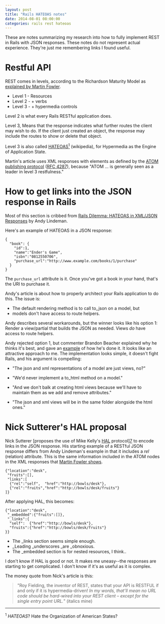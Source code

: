 ```yaml
---
layout: post
title: "Rails HATEOAS notes"
date: 2014-08-01 08:00:00
categories: rails rest hateoas
---
```


These are notes summarizing my research into how to fully implement
REST in Rails with JSON responses.  These notes do not represent
actual experience.  They're just me remembering links I found useful.

# Restful API

REST comes in levels, according to the Richardson Maturity Model as
[explained by Martin Fowler][1].

* Level 1 - Resources
* Level 2 - + verbs
* Level 3 - + hypermedia controls

Level 2 is what every Rails RESTful application does.

Level 3, Means that the response indicates what further routes the
client may wish to do.  If the client just created an object, the
response may include the routes to show or delete that object.

Level 3 is also called [HATEOAS<sup>1</sup>][4] (wikipedia), for
Hypermedia as the Engine of Application State.

Martin's article uses XML responses with <link> elements as defined by
the [ATOM publishing protocol][2] ([RFC 4287][3]), because "ATOM
... is generally seen as a leader in level 3 restfulness."

# How to get links into the JSON response in Rails

Most of this section is cribbed from [Rails Dilemma: HATEOAS in
XML/JSON Responses][5] by Andy Lindeman.

Here's an example of HATEOAS in a JSON response:

    {
      "book": {
        "id":1,
        "name":"Ender's Game",
        "isbn":"0812550706",
        "purchase_url":"http://www.example.com/books/1/purchase"
      }
    }

The `purchase_url` attribute is it.  Once you've got a book in your
hand, that's the URI to purchase it.

Andy's article is about how to properly architect your Rails
application to do this.  The issue is:

* The default rendering method is to call to_json on a model, but
* models don't have access to route helpers.

Andy describes several workarounds, but the winner looks like his
option 1: Render a view/partial that builds the JSON as needed.  Views
_do_ have access to route helpers.

Andy rejected option 1, but commenter Brandon Beacher explained why he
thinks it's best, and gave an [example][6] of how he's done it.  It
looks like an attractive approach to me.  The implementation looks
simple, it doesn't fight Rails, and his argument is compelling:

* "The json and xml representations of a model are just views, no?"

* "We'd never implement a to_html method on a model."

* "And we don't balk at creating html views because we'll have to
  maintain them as we add and remove attributes."

* "The json and xml views will be in the same folder alongside the
  html ones."

# Nick Sutterer's HAL proposal

Nick Sutterer [proposes the use of Mike Kelly's [HAL][8] protocol][7]
to encode links in the JSON response.  His starting example of a
RESTful JSON response differs from Andy Lindeman's example in that it
includes a _rel_ (relation) attribute.  This is the same information
included in the ATOM nodes in the XML responses that [Martin Fowler
shows][1].

    {"location":"desk",
     "fruits":[],
     "links":[
      {"rel":"self",  "href":"http://bowls/desk"},
      {"rel":"fruits","href":"http://bowls/desk/fruits"}
    ]}

After applying HAL, this becomes:

    {"location":"desk",
     "_embedded":{"fruits":[]},
     "_links":{
      "self":  {"href":"http://bowls/desk"},
      "fruits":{"href":"http://bowls/desk/fruits"}
    }}

* The _links section seems simple enough.
* _Leading _underscores _are _obnoxious.
* The _embedded section is for nested resources, I think..

I don't know if HAL is good or not.  It makes me uneasy--the responses
are starting to get complicated.  I don't know if it's as useful as it
is complex.

The money quote from Nick's article is this:

> "Roy Fielding, the inventor of REST, states that your API is RESTFUL
> if and only if it is hypermedia-driven! _In my words, that’ll mean
> no URL code should be hard-wired into your REST client – except for
> the single entry point URL._"  (italics mine)

-----

<sup>1</sup> _HATEOAS_?  Hate the Organization of American States?

[1]: http://martinfowler.com/articles/richardsonMaturityModel.html
[2]: http://atompub.org/rfc4287.html
[3]: http://tools.ietf.org/html/rfc4287
[4]: http://en.wikipedia.org/wiki/HATEOAS
[5]: http://www.andylindeman.com/2010/11/13/hateoas-in-rails.html
[6]: https://gist.github.com/brandon-beacher/766646
[7]: http://nicksda.apotomo.de/tag/hateoas/
[8]: http://stateless.co/hal_specification.html
